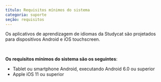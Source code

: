 ```yaml
---
título: Requisitos mínimos do sistema
categoria: suporte
seção: requisitos
---
```

Os aplicativos de aprendizagem de idiomas da Studycat são projetados para dispositivos Android e iOS touchscreen.

 

**Os requisitos mínimos do sistema são os seguintes**:

* Tablet ou smartphone Android, executando Android 6\.0 ou superior
* Apple iOS 11 ou superior